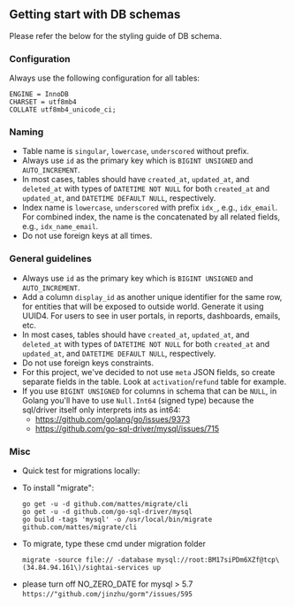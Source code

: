 ## Getting start with DB schemas
Please refer the below for the styling guide of DB schema.

### Configuration
Always use the following configuration for all tables:
```cassandraql
ENGINE = InnoDB
CHARSET = utf8mb4
COLLATE utf8mb4_unicode_ci;
```

### Naming
- Table name is `singular`, `lowercase`, `underscored` without prefix. 
- Always use `id` as the primary key which is `BIGINT UNSIGNED` and `AUTO_INCREMENT`.
- In most cases, tables should have `created_at`, `updated_at`, and `deleted_at` with types of `DATETIME NOT NULL` for both `created_at` and `updated_at`, and `DATETIME DEFAULT NULL`, respectively. 
- Index name is `lowercase`, `underscored` with prefix `idx_`, e.g., `idx_email`. For combined index, the name is the concatenated by all related fields, e.g., `idx_name_email`. 
- Do not use foreign keys at all times. 


### General guidelines
- Always use `id` as the primary key which is `BIGINT UNSIGNED` and `AUTO_INCREMENT`.
- Add a column `display_id` as another unique identifier for the same row, for entities that will be exposed to outside world.
  Generate it using UUID4. For users to see in user portals, in reports, dashboards, emails, etc.
- In most cases, tables should have `created_at`, `updated_at`, and `deleted_at` with types of `DATETIME NOT NULL` for both `created_at` and `updated_at`, and `DATETIME DEFAULT NULL`, respectively. 
- Do not use foreign keys constraints.
- For this project, we've decided to not use `meta` JSON fields, so create separate fields in the table.
  Look at `activation`/`refund` table for example.  
- If you use `BIGINT UNSIGNED` for columns in schema that can be `NULL`, in Golang you'll have to use `Null.Int64` (signed type) because the sql/driver itself only interprets ints as int64:
  * https://github.com/golang/go/issues/9373
  * https://github.com/go-sql-driver/mysql/issues/715

### Misc

* Quick test for migrations locally:  
- To install "migrate":
    
    ```
    go get -u -d github.com/mattes/migrate/cli 
    go get -u -d github.com/go-sql-driver/mysql
    go build -tags 'mysql' -o /usr/local/bin/migrate github.com/mattes/migrate/cli
    ```

- To migrate, type these cmd under migration folder

  `migrate -source file:// -database mysql://root:BM17siPDm6XZf@tcp\(34.84.94.161\)/sightai-services up`  
  
   
* please turn off NO_ZERO_DATE for mysql > 5.7
  `https://"github.com/jinzhu/gorm"/issues/595`
 